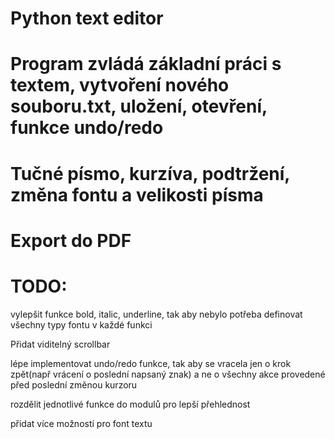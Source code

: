 # Python text editor

# Program zvládá základní práci s textem, vytvoření nového souboru.txt, uložení, otevření, funkce undo/redo
# Tučné písmo, kurzíva, podtržení, změna fontu a velikosti písma
# Export do PDF

# TODO:
 vylepšit funkce bold, italic, underline, tak aby nebylo potřeba definovat všechny typy fontu v každé funkci
 
 Přidat viditelný scrollbar
 
 lépe implementovat undo/redo funkce, tak aby se vracela jen o krok zpět(např vrácení o poslední napsaný znak) a ne o všechny akce provedené před poslední změnou kurzoru

 rozdělit jednotlivé funkce do modulů pro lepší přehlednost
 
 přidat více možností pro font textu
